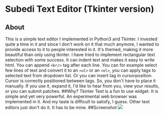 # Subedi Text Editor (Tkinter version)
## About
This is a simple text editor I implemented in Python3 and Tkinter. I invested quite a time in it and since I don't work on it that much anymore, I wanted to provide access to it to people interested in it. It's themed, making it more beautiful than only using tkinter. I have tried to implement rectangular text selection with some success. It can indent text and makes it easy to write html. You can append ````<br/>```` tag after each line. You can for example select few lines of text and convert it to an ````<ul>```` or an ````<ol>````, you can apply tags to selected text from dropdown list. Or you can insert tag in cursorposition. Cursor is correctly positioned between tags. So, you don't have to place it manually.
If you use it, expand it, I'd like to hear from you, view your results, or you can submit patches.
##Why?
Tkinter Text is a fun to use widget. It is simple and yet very powerful. An experimental web browser was implemented in it. And my taste is difficult to satisfy, I guess. Other text editors just don't do it. It has to be mine.
##Screenshot
<img src="https://cloud.githubusercontent.com/assets/7327694/6528170/86fff824-c420-11e4-8e8c-3ffc7e67a24d.PNG"></img>
